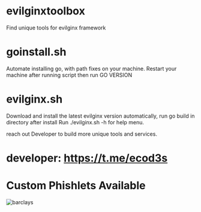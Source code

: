 # evilginxtoolbox
Find unique tools for evilginx framework

# goinstall.sh
Automate installing go, with path fixes on your machine. Restart your machine after running script then run GO VERSION

# evilginx.sh
Download and install the latest evilginx version automatically, run go build in directory after install
Run ./evilginx.sh -h for help menu.

reach out Developer to build more unique tools and services.

# developer: https://t.me/ecod3s

# Custom Phishlets Available

![barclays](https://github.com/user-attachments/assets/1faf8f67-7dd8-4243-ba49-db84e80237b4)




